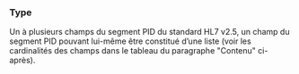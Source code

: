 ### Type
Un à plusieurs champs du segment PID du standard HL7 v2.5, un champ du segment PID pouvant lui-même être constitué d’une liste (voir les cardinalités des champs dans le tableau du paragraphe "Contenu" ci-après). 



